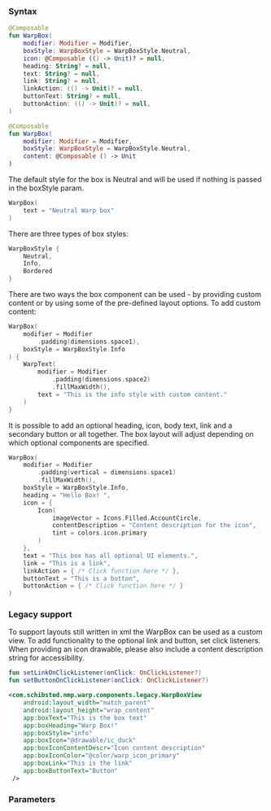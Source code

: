 
### Syntax

```kotlin example
@Composable
fun WarpBox(
    modifier: Modifier = Modifier,
    boxStyle: WarpBoxStyle = WarpBoxStyle.Neutral,
    icon: @Composable (() -> Unit)? = null,
    heading: String? = null,
    text: String? = null,
    link: String? = null,
    linkAction: (() -> Unit)? = null,
    buttonText: String? = null,
    buttonAction: (() -> Unit)? = null,
)

@Composable
fun WarpBox(
    modifier: Modifier = Modifier,
    boxStyle: WarpBoxStyle = WarpBoxStyle.Neutral,
    content: @Composable () -> Unit
)
```

The default style for the box is Neutral and will be used if nothing is passed in the boxStyle param. 

```kotlin example
WarpBox(
    text = "Neutral Warp box"
)
```

There are three types of box styles:

```kotlin example
WarpBoxStyle {
    Neutral,
    Info,
    Bordered
}
```
There are two ways the box component can be used - by providing custom content or by using some of the pre-defined layout options.
To add custom content:
```kotlin example
WarpBox(
    modifier = Modifier
        .padding(dimensions.space1),
    boxStyle = WarpBoxStyle.Info
) {
    WarpText(
        modifier = Modifier
            .padding(dimensions.space2)
            .fillMaxWidth(),
        text = "This is the info style with custom content."
    )
}
```

It is possible to add an optional heading, icon, body text, link and a secondary button or all together. The box layout will adjust depending on which optional components are specified. 

```kotlin example
WarpBox(
    modifier = Modifier
        .padding(vertical = dimensions.space1)
        .fillMaxWidth(),
    boxStyle = WarpBoxStyle.Info,
    heading = "Hello Box! ",
    icon = {
        Icon(
            imageVector = Icons.Filled.AccountCircle,
            contentDescription = "Content description for the icon",
            tint = colors.icon.primary
        )
    },
    text = "This box has all optional UI elements.",
    link = "This is a link",
    linkAction = { /* Click function here */ },
    buttonText = "This is a button",
    buttonAction = { /* Click function here */ }
)
```


### Legacy support
To support layouts still written in xml the WarpBox can be used as a custom view. To add functionality to the optional link and button, set click listeners.
When providing an icon drawable, please also include a content description string for accessibility.

```kotlin example
fun setLinkOnClickListener(onClick: OnClickListener?)
fun setButtonOnClickListener(onClick: OnClickListener?)
```

```xml example
<com.schibsted.nmp.warp.components.legacy.WarpBoxView
    android:layout_width="match_parent"
    android:layout_height="wrap_content"
    app:boxText="This is the box text"
    app:boxHeading="Warp Box!"
    app:boxStyle="info"
    app:boxIcon="@drawable/ic_duck"
    app:boxIconContentDescr="Icon content description"
    app:boxIconColor="@color/warp_icon_primary"
    app:boxLink="This is the link"
    app:boxButtonText="Button"
 />
```

### Parameters

<api-table type=android component="Box" />